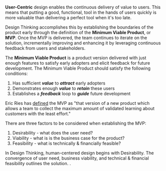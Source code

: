 
**User-Centric** design enables the continuous delivery of value to users. This means that putting a good, functional, tool in the hands of users quickly is more valuable than delivering a perfect tool when it's too late.

Design Thinking accomplishes this by establishing the boundaries of the product early through the definition of the **Minimum Viable Product**, or **MVP**. Once the MVP is delivered, the team continues to iterate on the solution, incrementally improving and enhancing it by leveraging continuous feedback from users and stakeholders.

The **Minimum Viable Product** is a product version delivered with just enough features to satisfy early adopters and elicit feedback for future development.  The Minimum Viable Product should satisfy the following conditions:
1. Has sufficient **_value_** to **_attract_** early adopters
2. Demonstrates enough **_value_** to **_retain_** these users
3. Establishes a **_feedback_** loop to **_guide_** future development

Eric Ries has [defined](https://www.agilealliance.org/glossary/mvp) the MVP as "that version of a new product which allows a team to collect the maximum amount of validated learning about customers with the least effort."

There are three factors to be considered when establishing the MVP:
1. Desirability - what does the user need?
2. Viability - what is is the business case for the product?
3. Feasibility - what is technically & financially feasible?

In Design Thinking, human-centered design begins with Desirability.  The convergence of user need,  business viability, and technical & financial feasibility outlines the solution.
.
